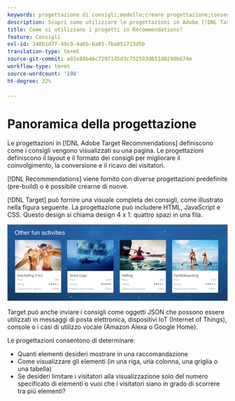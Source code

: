 ```yaml
---
keywords: progettazione di consigli;modello;creare progettazione;consegna;output
description: Scopri come utilizzare le progettazioni in Adobe [!DNL Target] Recommendations per definire la modalità di visualizzazione dei consigli su una pagina (1X4, 1X6, 2X2 e così via).
title: Come si utilizzano i progetti in Recommendations?
feature: Consigli
exl-id: 348b1d77-49c9-4a6b-ba85-7ba051713d5b
translation-type: tm+mt
source-git-commit: a92e88b46c72971d5d3c752593d651d8290b674e
workflow-type: tm+mt
source-wordcount: '198'
ht-degree: 32%

---
```


# Panoramica della progettazione

Le progettazioni in [!DNL Adobe Target Recommendations] definiscono come i consigli vengono visualizzati su una pagina. Le progettazioni definiscono il layout e il formato dei consigli per migliorare il coinvolgimento, la conversione e il ricavo dei visitatori.

[!DNL Recommendations] viene fornito con diverse progettazioni predefinite (pre-build) o è possibile crearne di nuove.

[!DNL Target] può fornire una visuale completa dei consigli, come illustrato nella figura seguente. La progettazione può includere HTML, JavaScript e CSS. Questo design si chiama design 4 x 1: quattro spazi in una fila.

![](assets/velocity_example.png)

Target può anche inviare i consigli come oggetti JSON che possono essere utilizzati in messaggi di posta elettronica, dispositivi IoT (Internet of Things), console o i casi di utilizzo vocale (Amazon Alexa o Google Home).

Le progettazioni consentono di determinare:

* Quanti elementi desideri mostrare in una raccomandazione
* Come visualizzare gli elementi (in una riga, una colonna, una griglia o una tabella)
* Se desideri limitare i visitatori alla visualizzazione solo del numero specificato di elementi o vuoi che i visitatori siano in grado di scorrere tra più elementi?
